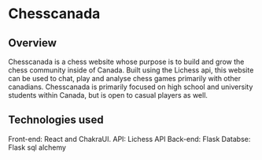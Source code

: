 # Chesscanada
<h2> Overview </h2>
<p> Chesscanada is a chess website whose purpose is to build and grow the chess community inside of Canada. Built using the Lichess api, this website can be used to chat, play and analyse chess games primarily with other canadians. Chesscanada is primarily focused on high school and university students within Canada, but is open to casual players as well. </p>
<h2> Technologies used </h2>
<p> 
Front-end: React and ChakraUI.
API: Lichess API
Back-end: Flask
Databse: Flask sql alchemy
</p>
